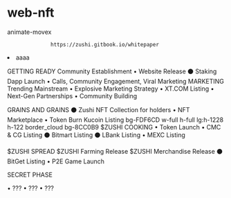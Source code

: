 # web-nft
animate-movex
   <span class="writingAnimated"  data-typed-strings="Token
                  deflacionary"></span>

                  https://zushi.gitbook.io/whitepaper

   <li class="lg:text-2xl">aaaa</li>

   
GETTING READY
 Community  Establishment
• Website Release
⚫ Staking Dapp Launch
• Calls, Community Engagement, Viral Marketing
MARKETING Trending Mainstream
• Explosive Marketing Strategy
• XT.COM Listing
• Next-Gen Partnerships
• Community Building

GRAINS AND GRAINS
⚫ Zushi NFT Collection for holders • NFT Marketplace
• Token Burn
Kucoin Listing
bg-FDF6CD w-full h-full lg:h-1228
h-122 border_cloud bg-8CC0B9 
$ZUSHI COOKING
• Token Launch
• CMC & CG Listing
⚫ Bitmart Listing
⚫ LBank Listing
• MEXC Listing

$ZUSHI SPREAD
$ZUSHI Farming Release
$ZUSHI Merchandise Release
⚫ BitGet Listing
• P2E Game Launch

SECRET PHASE

• ???
• ???
• ???